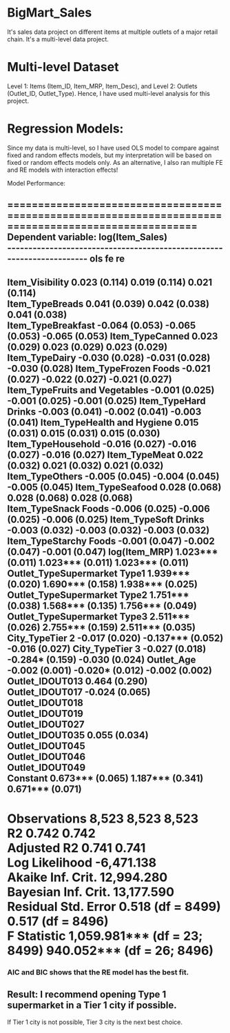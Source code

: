 # BigMart_Sales
It's sales data project on different items at multiple outlets of a major retail chain. It's a multi-level data project.

# Multi-level Dataset
Level 1: Items (Item_ID, Item_MRP, Item_Desc), and 
Level 2: Outlets (Outlet_ID, Outlet_Type).
Hence, I have used multi-level analysis for this project. 

# Regression Models:
Since my data is multi-level, so I have used OLS model to compare against fixed and random effects models, but my interpretation will be based on fixed or random effects models only. As an alternative, I also ran multiple FE and RE models with interaction effects!

 Model Performance:

=====================================================================================================
                                              Dependent variable: log(Item_Sales)              
                               ----------------------------------------------------------------------
                                         ols                         fe                    re
-----------------------------------------------------------------------------------------------------
Item_Visibility                       0.023 (0.114)               0.019 (0.114)         0.021 (0.114)  
Item_TypeBreads                       0.041 (0.039)               0.042 (0.038)         0.041 (0.038)  
Item_TypeBreakfast                    -0.064 (0.053)              -0.065 (0.053)        -0.065 (0.053) 
Item_TypeCanned                       0.023 (0.029)               0.023 (0.029)         0.023 (0.029)  
Item_TypeDairy                        -0.030 (0.028)              -0.031 (0.028)        -0.030 (0.028) 
Item_TypeFrozen Foods                 -0.021 (0.027)              -0.022 (0.027)        -0.021 (0.027) 
Item_TypeFruits and Vegetables        -0.001 (0.025)              -0.001 (0.025)        -0.001 (0.025) 
Item_TypeHard Drinks                  -0.003 (0.041)              -0.002 (0.041)        -0.003 (0.041) 
Item_TypeHealth and Hygiene           0.015 (0.031)               0.015 (0.031)         0.015 (0.030)  
Item_TypeHousehold                    -0.016 (0.027)              -0.016 (0.027)        -0.016 (0.027) 
Item_TypeMeat                         0.022 (0.032)               0.021 (0.032)         0.021 (0.032)  
Item_TypeOthers                       -0.005 (0.045)              -0.004 (0.045)        -0.005 (0.045) 
Item_TypeSeafood                      0.028 (0.068)               0.028 (0.068)         0.028 (0.068)  
Item_TypeSnack Foods                  -0.006 (0.025)              -0.006 (0.025)        -0.006 (0.025) 
Item_TypeSoft Drinks                  -0.003 (0.032)              -0.003 (0.032)        -0.003 (0.032) 
Item_TypeStarchy Foods                -0.001 (0.047)              -0.002 (0.047)        -0.001 (0.047) 
log(Item_MRP)                        1.023*** (0.011)            1.023*** (0.011)      1.023*** (0.011)
Outlet_TypeSupermarket Type1         1.939*** (0.020)            1.690*** (0.158)      1.938*** (0.025)
Outlet_TypeSupermarket Type2         1.751*** (0.038)            1.568*** (0.135)      1.756*** (0.049)
Outlet_TypeSupermarket Type3         2.511*** (0.026)            2.755*** (0.159)      2.511*** (0.035)
City_TypeTier 2                       -0.017 (0.020)            -0.137*** (0.052)       -0.016 (0.027) 
City_TypeTier 3                       -0.027 (0.018)             -0.284* (0.159)        -0.030 (0.024) 
Outlet_Age                            -0.002 (0.001)             -0.020* (0.012)        -0.002 (0.002) 
Outlet_IDOUT013                                                   0.464 (0.290)                        
Outlet_IDOUT017                                                   -0.024 (0.065)                       
Outlet_IDOUT018                                                                                        
Outlet_IDOUT019                                                                                        
Outlet_IDOUT027                                                                                        
Outlet_IDOUT035                                                   0.055 (0.034)                        
Outlet_IDOUT045                                                                                        
Outlet_IDOUT046                                                                                        
Outlet_IDOUT049                                                                                        
Constant                             0.673*** (0.065)            1.187*** (0.341)      0.671*** (0.071)
-------------------------------------------------------------------------------------------------------
Observations                              8,523                       8,523                 8,523      
R2                                        0.742                       0.742                            
Adjusted R2                               0.741                       0.741                            
Log Likelihood                                                                            -6,471.138   
Akaike Inf. Crit.                                                                         12,994.280   
Bayesian Inf. Crit.                                                                       13,177.590   
Residual Std. Error                 0.518 (df = 8499)           0.517 (df = 8496)                      
F Statistic                    1,059.981*** (df = 23; 8499) 940.052*** (df = 26; 8496)                 
=======================================================================================================
### AIC and BIC shows that the RE model has the best fit.

## Result: I recommend opening Type 1 supermarket in a Tier 1 city if possible.
If Tier 1 city is not possible, Tier 3 city is the next best choice.


